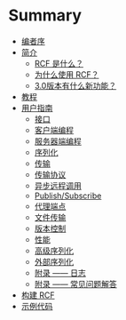<!--
 * @Author: haoluo
 * @Date: 2019-07-12 14:32:03
 * @LastEditors: haoluo
 * @LastEditTime: 2019-07-17 17:05:50
 * @Description: file content
 -->
# Summary
* [编者序](README.md)
* [简介](introduction/index.md)
  * [RCF 是什么？](introduction/rcf_intro.md)
  * [为什么使用 RCF？](introduction/why.md)
  * [3.0版本有什么新功能？](introduction/new.md)
* [教程](tutorial/index.md)
* [用户指南](user_guide/index.md)
  * [接口](user_guide/interfaces.md)
  * [客户端编程](user_guide/client-side_programming.md)
  * [服务器端编程](user_guide/server-side_programming.md)
  * [序列化](user_guide/serialization.md)
  * [传输](user_guide/transports.md)
  * [传输协议](user_guide/transports_protocols.md)
  * [异步远程调用](user_guide/asynchronous_remote_calls.md)
  * [Publish/Subscribe](user_guide/publish_subscribe.md)
  * [代理端点](user_guide/proxy_endpoints.md)
  * [文件传输](user_guide/file_transfers.md)
  * [版本控制](user_guide/versioning.md)
  * [性能](user_guide/performance.md)
  * [高级序列化](user_guide/advanced_serialization.md)
  * [外部序列化](user_guide/external_serialization.md)
  * [附录 —— 日志](user_guide/appendix_logging.md)
  * [附录 —— 常见问题解答](user_guide/appendix_FAQ.md)
* [构建 RCF](building_RCF/index.md)
* [示例代码](sample_code/index.md)
